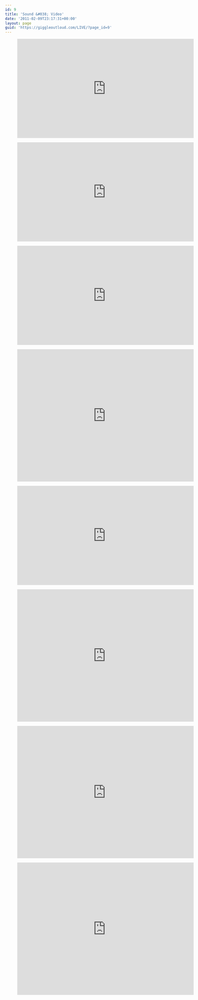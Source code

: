 ```yaml
---
id: 9
title: 'Sound &#038; Video'
date: '2011-02-09T23:17:31+00:00'
layout: page
guid: 'https://giggleoutloud.com/LIVE/?page_id=9'
---
```


<figure class="wp-block-embed is-type-video is-provider-youtube wp-block-embed-youtube wp-embed-aspect-16-9 wp-has-aspect-ratio"><div class="wp-block-embed__wrapper"><iframe allow="accelerometer; autoplay; clipboard-write; encrypted-media; gyroscope; picture-in-picture; web-share" allowfullscreen="" frameborder="0" height="326" loading="lazy" referrerpolicy="strict-origin-when-cross-origin" src="https://www.youtube.com/embed/MnoG9HAHKak?feature=oembed" title="Giggle Out Loud - Live at The Handlebar - Pensacola, FL - February 5, 2023" width="580"></iframe></div></figure><figure class="wp-block-embed is-type-video is-provider-youtube wp-block-embed-youtube wp-embed-aspect-16-9 wp-has-aspect-ratio"><div class="wp-block-embed__wrapper"><iframe allow="accelerometer; autoplay; clipboard-write; encrypted-media; gyroscope; picture-in-picture; web-share" allowfullscreen="" frameborder="0" height="326" loading="lazy" referrerpolicy="strict-origin-when-cross-origin" src="https://www.youtube.com/embed/vmQe5mtihkI?feature=oembed" title="Giggle Out Loud - One More Time" width="580"></iframe></div></figure><figure class="wp-block-embed is-type-video is-provider-youtube wp-block-embed-youtube wp-embed-aspect-16-9 wp-has-aspect-ratio"><div class="wp-block-embed__wrapper"><iframe allow="accelerometer; autoplay; clipboard-write; encrypted-media; gyroscope; picture-in-picture; web-share" allowfullscreen="" frameborder="0" height="326" loading="lazy" referrerpolicy="strict-origin-when-cross-origin" src="https://www.youtube.com/embed/a-ikjMIhP3o?feature=oembed" title="Giggle Out Loud - Then What?" width="580"></iframe></div></figure><figure class="wp-block-embed is-type-video is-provider-youtube wp-block-embed-youtube wp-embed-aspect-4-3 wp-has-aspect-ratio"><div class="wp-block-embed__wrapper"><iframe allow="accelerometer; autoplay; clipboard-write; encrypted-media; gyroscope; picture-in-picture; web-share" allowfullscreen="" frameborder="0" height="435" loading="lazy" referrerpolicy="strict-origin-when-cross-origin" src="https://www.youtube.com/embed/KGLcftG56AY?feature=oembed" title="Mad Happy: Oozing Franken-Prophetics" width="580"></iframe></div></figure><figure class="wp-block-embed is-type-video is-provider-youtube wp-block-embed-youtube wp-embed-aspect-16-9 wp-has-aspect-ratio"><div class="wp-block-embed__wrapper"><iframe allow="accelerometer; autoplay; clipboard-write; encrypted-media; gyroscope; picture-in-picture; web-share" allowfullscreen="" frameborder="0" height="326" loading="lazy" referrerpolicy="strict-origin-when-cross-origin" src="https://www.youtube.com/embed/A70xF0HX7FA?feature=oembed" title="JOYS OF ARMAGEDDON" width="580"></iframe></div></figure><figure class="wp-block-embed is-type-video is-provider-youtube wp-block-embed-youtube wp-embed-aspect-4-3 wp-has-aspect-ratio"><div class="wp-block-embed__wrapper"><iframe allow="accelerometer; autoplay; clipboard-write; encrypted-media; gyroscope; picture-in-picture; web-share" allowfullscreen="" frameborder="0" height="435" loading="lazy" referrerpolicy="strict-origin-when-cross-origin" src="https://www.youtube.com/embed/c5hNBxWRbK4?feature=oembed" title="Mad haPPy 46XXXY live in LA" width="580"></iframe></div></figure><figure class="wp-block-embed is-type-video is-provider-youtube wp-block-embed-youtube wp-embed-aspect-4-3 wp-has-aspect-ratio"><div class="wp-block-embed__wrapper"><iframe allow="accelerometer; autoplay; clipboard-write; encrypted-media; gyroscope; picture-in-picture; web-share" allowfullscreen="" frameborder="0" height="435" loading="lazy" referrerpolicy="strict-origin-when-cross-origin" src="https://www.youtube.com/embed/01KaL48sG9U?feature=oembed" title="MadhaPPy Chicago May 11, 2007" width="580"></iframe></div></figure><figure class="wp-block-embed is-type-video is-provider-youtube wp-block-embed-youtube wp-embed-aspect-4-3 wp-has-aspect-ratio"><div class="wp-block-embed__wrapper"><iframe allow="accelerometer; autoplay; clipboard-write; encrypted-media; gyroscope; picture-in-picture; web-share" allowfullscreen="" frameborder="0" height="435" loading="lazy" referrerpolicy="strict-origin-when-cross-origin" src="https://www.youtube.com/embed/yiW3l_ZFt2A?feature=oembed" title="Videopoem presents Madhappy at the sidewalk" width="580"></iframe></div></figure>
